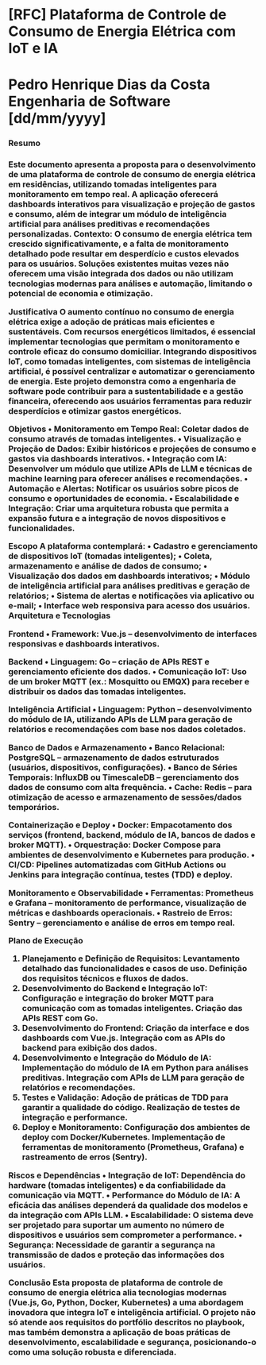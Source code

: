 <h1>[RFC] Plataforma de Controle de Consumo de Energia Elétrica com IoT e IA<h1>
Pedro Henrique Dias da Costa
Engenharia de Software
[dd/mm/yyyy]

<h3>Resumo<h3>
Este documento apresenta a proposta para o desenvolvimento de uma plataforma de controle de consumo de energia elétrica em residências, utilizando tomadas inteligentes para monitoramento em tempo real. A aplicação oferecerá dashboards interativos para visualização e projeção de gastos e consumo, além de integrar um módulo de inteligência artificial para análises preditivas e recomendações personalizadas.
Contexto:
O consumo de energia elétrica tem crescido significativamente, e a falta de monitoramento detalhado pode resultar em desperdício e custos elevados para os usuários. Soluções existentes muitas vezes não oferecem uma visão integrada dos dados ou não utilizam tecnologias modernas para análises e automação, limitando o potencial de economia e otimização.

Justificativa
O aumento contínuo no consumo de energia elétrica exige a adoção de práticas mais eficientes e sustentáveis. Com recursos energéticos limitados, é essencial implementar tecnologias que permitam o monitoramento e controle eficaz do consumo domiciliar. 
Integrando dispositivos IoT, como tomadas inteligentes, com sistemas de inteligência artificial, é possível centralizar e automatizar o gerenciamento de energia. Este projeto demonstra como a engenharia de software pode contribuir para a sustentabilidade e a gestão financeira, oferecendo aos usuários ferramentas para reduzir desperdícios e otimizar gastos energéticos.

Objetivos
•	Monitoramento em Tempo Real: Coletar dados de consumo através de tomadas inteligentes.
•	Visualização e Projeção de Dados: Exibir históricos e projeções de consumo e gastos via dashboards interativos.
•	Integração com IA: Desenvolver um módulo que utilize APIs de LLM e técnicas de machine learning para oferecer análises e recomendações.
•	Automação e Alertas: Notificar os usuários sobre picos de consumo e oportunidades de economia.
•	Escalabilidade e Integração: Criar uma arquitetura robusta que permita a expansão futura e a integração de novos dispositivos e funcionalidades.

Escopo
A plataforma contemplará:
•	Cadastro e gerenciamento de dispositivos IoT (tomadas inteligentes);
•	Coleta, armazenamento e análise de dados de consumo;
•	Visualização dos dados em dashboards interativos;
•	Módulo de inteligência artificial para análises preditivas e geração de relatórios;
•	Sistema de alertas e notificações via aplicativo ou e-mail;
•	Interface web responsiva para acesso dos usuários.
Arquitetura e Tecnologias

Frontend
•	Framework: Vue.js – desenvolvimento de interfaces responsivas e dashboards interativos.

Backend
•	Linguagem: Go – criação de APIs REST e gerenciamento eficiente dos dados.
•	Comunicação IoT: Uso de um broker MQTT (ex.: Mosquitto ou EMQX) para receber e distribuir os dados das tomadas inteligentes.

Inteligência Artificial
•	Linguagem: Python – desenvolvimento do módulo de IA, utilizando APIs de LLM para geração de relatórios e recomendações com base nos dados coletados.

Banco de Dados e Armazenamento
•	Banco Relacional: PostgreSQL – armazenamento de dados estruturados (usuários, dispositivos, configurações).
•	Banco de Séries Temporais: InfluxDB ou TimescaleDB – gerenciamento dos dados de consumo com alta frequência.
•	Cache: Redis – para otimização de acesso e armazenamento de sessões/dados temporários.

Containerização e Deploy
•	Docker: Empacotamento dos serviços (frontend, backend, módulo de IA, bancos de dados e broker MQTT).
•	Orquestração: Docker Compose para ambientes de desenvolvimento e Kubernetes para produção.
•	CI/CD: Pipelines automatizadas com GitHub Actions ou Jenkins para integração contínua, testes (TDD) e deploy.

Monitoramento e Observabilidade
•	Ferramentas: Prometheus e Grafana – monitoramento de performance, visualização de métricas e dashboards operacionais.
•	Rastreio de Erros: Sentry – gerenciamento e análise de erros em tempo real.

Plano de Execução
1.	Planejamento e Definição de Requisitos:
	Levantamento detalhado das funcionalidades e casos de uso.
    Definição dos requisitos técnicos e fluxos de dados.
2.	Desenvolvimento do Backend e Integração IoT:
    Configuração e integração do broker MQTT para comunicação com as tomadas inteligentes.
    Criação das APIs REST com Go.
3.	Desenvolvimento do Frontend:
    Criação da interface e dos dashboards com Vue.js.
    Integração com as APIs do backend para exibição dos dados.
4.	Desenvolvimento e Integração do Módulo de IA:
    Implementação do módulo de IA em Python para análises preditivas.
    Integração com APIs de LLM para geração de relatórios e recomendações.
5.	Testes e Validação:
    Adoção de práticas de TDD para garantir a qualidade do código.
    Realização de testes de integração e performance.
6.	Deploy e Monitoramento:
    Configuração dos ambientes de deploy com Docker/Kubernetes.
    Implementação de ferramentas de monitoramento (Prometheus, Grafana) e rastreamento de erros (Sentry).

Riscos e Dependências
•	Integração de IoT: Dependência do hardware (tomadas inteligentes) e da confiabilidade da comunicação via MQTT.
•	Performance do Módulo de IA: A eficácia das análises dependerá da qualidade dos modelos e da integração com APIs LLM.
•	Escalabilidade: O sistema deve ser projetado para suportar um aumento no número de dispositivos e usuários sem comprometer a performance.
•	Segurança: Necessidade de garantir a segurança na transmissão de dados e proteção das informações dos usuários.

Conclusão
Esta proposta de plataforma de controle de consumo de energia elétrica alia tecnologias modernas (Vue.js, Go, Python, Docker, Kubernetes) a uma abordagem inovadora que integra IoT e inteligência artificial. O projeto não só atende aos requisitos do portfólio descritos no playbook, mas também demonstra a aplicação de boas práticas de desenvolvimento, escalabilidade e segurança, posicionando-o como uma solução robusta e diferenciada.


